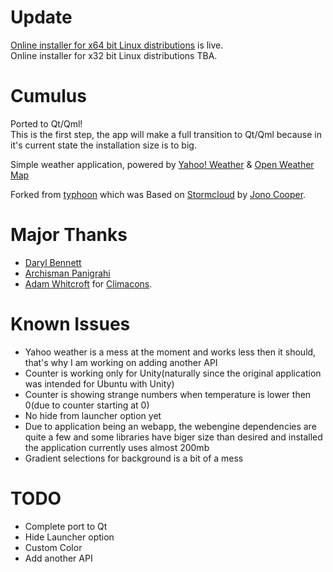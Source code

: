 # Update

[Online installer for x64 bit Linux distributions](https://github.com/vadrian89/cumulus-qt/releases/tag/2.0.1a) is live.  
Online installer for x32 bit Linux distributions TBA. 

# Cumulus

Ported to Qt/Qml!   
This is the first step, the app will make a full transition to Qt/Qml because in it's current state
the installation size is to big.

Simple weather application, powered by [Yahoo! Weather](http://weather.yahoo.com) & [Open Weather Map](http://openweathermap.org/)

Forked from [typhoon](https://github.com/apandada1/typhoon) which was
Based on [Stormcloud](https://github.com/consindo/stormcloud/) by [Jono Cooper](https://twitter.com/consindo).

# Major Thanks
- [Daryl Bennett](https://github.com/kd8bny)
- [Archisman Panigrahi](https://github.com/apandada1)
- [Adam Whitcroft](https://twitter.com/AdamWhitcroft) for [Climacons](http://adamwhitcroft.com/climacons/).

# Known Issues
- Yahoo weather is a mess at the moment and works less then it should, that's why I am working on adding another API
- Counter is working only for Unity(naturally since the original application was intended for Ubuntu with Unity)
- Counter is showing strange numbers when temperature is lower then 0(due to counter starting at 0)
- No hide from launcher option yet  
- Due to application being an webapp, the webengine dependencies are quite a few and some libraries have biger size than desired and installed the application currently uses almost 200mb
- Gradient selections for background is a bit of a mess

# TODO
- Complete port to Qt
- Hide Launcher option
- Custom Color
- Add another API
